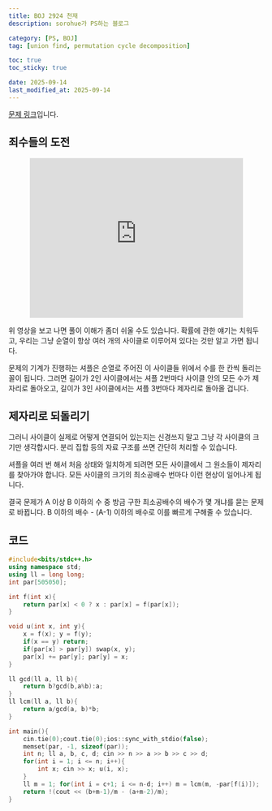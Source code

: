 ```yaml
---
title: BOJ 2924 천재
description: sorohue가 PS하는 블로그

category: [PS, BOJ]
tag: [union find, permutation cycle decomposition]

toc: true
toc_sticky: true

date: 2025-09-14
last_modified_at: 2025-09-14
---
```


[문제 링크](https://boj.kr/2924)입니다.

## 죄수들의 도전

<p align="center">
<iframe width="420" height="315" src="https://www.youtube.com/embed/PE4vLbyOgw0" frameborder="0" allowfullscreen></iframe>
</p>

위 영상을 보고 나면 풀이 이해가 좀더 쉬울 수도 있습니다. 확률에 관한 얘기는 치워두고, 우리는 그냥 순열이 항상 여러 개의 사이클로 이루어져 있다는 것만 알고 가면 됩니다.

문제의 기계가 진행하는 셔플은 순열로 주어진 이 사이클들 위에서 수를 한 칸씩 돌리는 꼴이 됩니다. 그러면 길이가 2인 사이클에서는 셔플 2번마다 사이클 안의 모든 수가 제자리로 돌아오고, 길이가 3인 사이클에서는 셔플 3번마다 제자리로 돌아올 겁니다.

## 제자리로 되돌리기

그러니 사이클이 실제로 어떻게 연결되어 있는지는 신경쓰지 말고 그냥 각 사이클의 크기만 생각합시다. 분리 집합 등의 자료 구조를 쓰면 간단히 처리할 수 있습니다.

셔플을 여러 번 해서 처음 상태와 일치하게 되려면 모든 사이클에서 그 원소들이 제자리를 찾아가야 합니다. 모든 사이클의 크기의 최소공배수 번마다 이런 현상이 일어나게 됩니다.

결국 문제가 A 이상 B 이하의 수 중 방금 구한 최소공배수의 배수가 몇 개냐를 묻는 문제로 바뀝니다. B 이하의 배수 - (A-1) 이하의 배수로 이를 빠르게 구해줄 수 있습니다.

## 코드

```cpp
#include<bits/stdc++.h>
using namespace std;
using ll = long long;
int par[505050];

int f(int x){
	return par[x] < 0 ? x : par[x] = f(par[x]);
}

void u(int x, int y){
	x = f(x); y = f(y);
	if(x == y) return;
	if(par[x] > par[y]) swap(x, y);
	par[x] += par[y]; par[y] = x;
}

ll gcd(ll a, ll b){
	return b?gcd(b,a%b):a;
}
ll lcm(ll a, ll b){
	return a/gcd(a, b)*b;
}

int main(){
	cin.tie(0);cout.tie(0);ios::sync_with_stdio(false);
	memset(par, -1, sizeof(par));
	int n; ll a, b, c, d; cin >> n >> a >> b >> c >> d;
	for(int i = 1; i <= n; i++){
		int x; cin >> x; u(i, x);
	}
	ll m = 1; for(int i = c+1; i <= n-d; i++) m = lcm(m, -par[f(i)]);
	return !(cout << (b+m-1)/m - (a+m-2)/m);
}
```